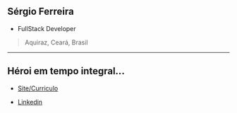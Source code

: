 ## Sérgio Ferreira
- FullStack Developer
> Aquiraz, Ceará, Brasil

---
Héroi em tempo integral...
---
- [Site/Curriculo](https://sergioferreirafilho.github.io)


- [Linkedin](https://www.linkedin.com/in/sergioferreira06/)
